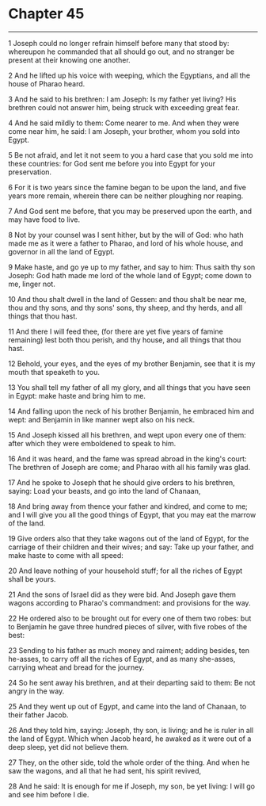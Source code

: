 # Chapter 45

***

1 Joseph could no longer refrain himself before many that stood by: whereupon he commanded that all should go out, and no stranger be present at their knowing one another.

2 And he lifted up his voice with weeping, which the Egyptians, and all the house of Pharao heard.

3 And he said to his brethren: I am Joseph: Is my father yet living? His brethren could not answer him, being struck with exceeding great fear.

4 And he said mildly to them: Come nearer to me. And when they were come near him, he said: I am Joseph, your brother, whom you sold into Egypt.

5 Be not afraid, and let it not seem to you a hard case that you sold me into these countries: for God sent me before you into Egypt for your preservation.

6 For it is two years since the famine began to be upon the land, and five years more remain, wherein there can be neither ploughing nor reaping.

7 And God sent me before, that you may be preserved upon the earth, and may have food to live.

8 Not by your counsel was I sent hither, but by the will of God: who hath made me as it were a father to Pharao, and lord of his whole house, and governor in all the land of Egypt.

9 Make haste, and go ye up to my father, and say to him: Thus saith thy son Joseph: God hath made me lord of the whole land of Egypt; come down to me, linger not.

10 And thou shalt dwell in the land of Gessen: and thou shalt be near me, thou and thy sons, and thy sons' sons, thy sheep, and thy herds, and all things that thou hast.

11 And there I will feed thee, (for there are yet five years of famine remaining) lest both thou perish, and thy house, and all things that thou hast.

12 Behold, your eyes, and the eyes of my brother Benjamin, see that it is my mouth that speaketh to you.

13 You shall tell my father of all my glory, and all things that you have seen in Egypt: make haste and bring him to me.

14 And falling upon the neck of his brother Benjamin, he embraced him and wept: and Benjamin in like manner wept also on his neck.

15 And Joseph kissed all his brethren, and wept upon every one of them: after which they were emboldened to speak to him.

16 And it was heard, and the fame was spread abroad in the king's court: The brethren of Joseph are come; and Pharao with all his family was glad.

17 And he spoke to Joseph that he should give orders to his brethren, saying: Load your beasts, and go into the land of Chanaan,

18 And bring away from thence your father and kindred, and come to me; and I will give you all the good things of Egypt, that you may eat the marrow of the land.

19 Give orders also that they take wagons out of the land of Egypt, for the carriage of their children and their wives; and say: Take up your father, and make haste to come with all speed:

20 And leave nothing of your household stuff; for all the riches of Egypt shall be yours.

21 And the sons of Israel did as they were bid. And Joseph gave them wagons according to Pharao's commandment: and provisions for the way.

22 He ordered also to be brought out for every one of them two robes: but to Benjamin he gave three hundred pieces of silver, with five robes of the best:

23 Sending to his father as much money and raiment; adding besides, ten he-asses, to carry off all the riches of Egypt, and as many she-asses, carrying wheat and bread for the journey.

24 So he sent away his brethren, and at their departing said to them: Be not angry in the way.

25 And they went up out of Egypt, and came into the land of Chanaan, to their father Jacob.

26 And they told him, saying: Joseph, thy son, is living; and he is ruler in all the land of Egypt. Which when Jacob heard, he awaked as it were out of a deep sleep, yet did not believe them.

27 They, on the other side, told the whole order of the thing. And when he saw the wagons, and all that he had sent, his spirit revived,

28 And he said: It is enough for me if Joseph, my son, be yet living: I will go and see him before I die.

